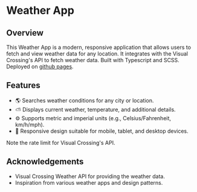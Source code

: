 # Weather App

## Overview

This Weather App is a modern, responsive application that allows users to fetch and view weather data for any location. It integrates with the Visual Crossing's API to fetch weather data. Built with Typescript and SCSS. Deployed on [github pages](https://brandonleehs.github.io/Weather-App/).

## Features

- 🌎 Searches weather conditions for any city or location.
- ⛅ Displays current weather, temperature, and additional details.
- ⚙️ Supports metric and imperial units (e.g., Celsius/Fahrenheit, km/h/mph).
- 📱 Responsive design suitable for mobile, tablet, and desktop devices.

Note the rate limit for Visual Crossing's API.

## Acknowledgements

- Visual Crossing Weather API for providing the weather data.
- Inspiration from various weather apps and design patterns.
